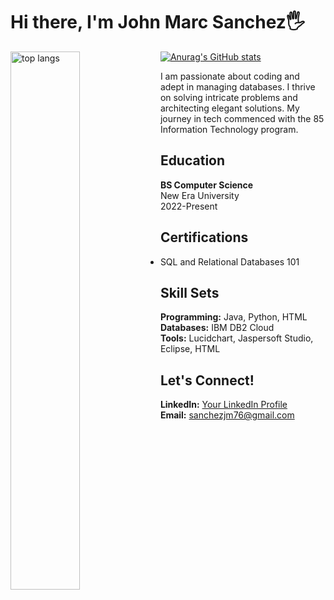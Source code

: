 <h1>Hi there, I'm John Marc Sanchez🖐</h1>

[![Anurag's GitHub stats](https://github-readme-stats.vercel.app/api?username=jmSanchezzz&show_icons=true)](https://github.com/jmSanchezzz/github-readme-stats&show_icons=true)
<img alt ="top langs" align = "left" width = 47% src ="https://github-readme-stats.vercel.app/api/top-langs/?username=jmSanchezzz&layout=compact"/>

<p>I am passionate about coding and adept in managing databases. I thrive on solving intricate problems and architecting elegant solutions. My journey in tech commenced with the 85 Information Technology program.</p>
<h2>Education</h2>
<p><strong>BS Computer Science</strong><br>
New Era University<br>
2022-Present</p>
<h2>Certifications</h2>
<ul>
    <li>SQL and Relational Databases 101</li>
</ul>

<h2>Skill Sets</h2>
<p><strong>Programming:</strong> Java, Python, HTML<br>
<strong>Databases:</strong> IBM DB2 Cloud<br>
<strong>Tools:</strong> Lucidchart, Jaspersoft Studio, Eclipse, HTML</p>
    
<h2>Let's Connect!</h2>
<p><strong>LinkedIn:</strong> <a href="#">Your LinkedIn Profile</a><br>
<strong>Email:</strong> <a href="mailto:sanchezjm76@gmail.com">sanchezjm76@gmail.com</a></p>
